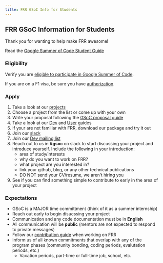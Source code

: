 ```yaml
---
title: FRR GSoC Info for Students
---
```


## FRR GSoC Information for Students
Thank you for wanting to help make FRR awesome!

Read the [Google Summer of Code Student Guide](https://google.github.io/gsocguides/student/)

### Eligibility
Verify you are [eligible to participate in Google Summer of Code](https://developers.google.com/open-source/gsoc/faq#what_are_the_eligibility_requirements_for_participation).

If you are on a F1 visa, be sure you have [authorization](https://developers.google.com/open-source/gsoc/faq#i_am_an_accepted_student_in_the_united_states_on_an_f1_visa_how_do_i_get_authorization_to_participate). 

### Apply
1. Take a look at our [projects](./year-2022/)
2. Choose a project from the list or come up with your own
3. Write your proposal following the [GSoC proposal guide](https://google.github.io/gsocguides/student/writing-a-proposal)
4. Take a look at our [Dev](http://docs.frrouting.org/projects/dev-guide/en/latest/) and [User](http://docs.frrouting.org/en/latest/) guides
5. If your are not familiar with FRR, download our package and try it out
6. Join our [slack](https://join.slack.com/t/frrouting/shared_invite/enQtNjM1MTkzMDQ0Mzg2LTAxZmQ5ODk0NTE1NjZmOWNkNmJkODc3YWZhOWE3NjQ1MzI2YWMzZmViNzVmYjBhYWNkNDYwMjVkOWMzMWZkYWM)
7. Join our [Dev mailing list](https://lists.frrouting.org/listinfo/dev)
9. Reach out to us in **#gsoc** on slack to start discussing your project and introduce yourself. Include the following in your introduction:
    - area of study/interests
    - why do you want to work on FRR?
    - what project are you interested in?
    - link your github, blog, or any other technical publications
    - DO NOT send your CV/resume, we aren't hiring you
10. See if you can find something simple to contribute to early in the area of your project

### Expectations
- GSoC is a MAJOR time committment (think of it as a summer internship)
- Reach out early to begin disucssing your project
- Communication and any code documentation must be in **English**
- All communication will be **public** (mentors are not expected to respond to private messages)
- Follow our [contribution guide](http://docs.frrouting.org/projects/dev-guide/en/latest/workflow.html#submitting-patches-and-enhancements) when working on FRR
- Inform us of all known commitments that overlap with any of the program phases (community bonding, coding periods, evalutation periods, etc.)
  - Vacation periods, part-time or full-time job, school, etc.








